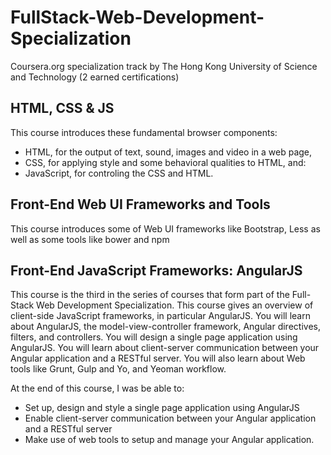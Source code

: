 # FullStack-Web-Development-Specialization
Coursera.org specialization track by The Hong Kong University of Science and Technology
(2 earned certifications)
## HTML, CSS & JS
This course introduces these fundamental browser components:

* HTML, for the output of text, sound, images and video in a web page,
* CSS, for applying style and some behavioral qualities to HTML, and:
* JavaScript, for controling the CSS and HTML.

## Front-End Web UI Frameworks and Tools

This course introduces some of Web UI frameworks like Bootstrap, Less as well as some tools like bower and npm

 ## Front-End JavaScript Frameworks: AngularJS
 
This course is the third in the series of courses that form part of the Full-Stack Web Development Specialization. 
This course gives an overview of client-side JavaScript frameworks, in particular AngularJS. 
You will learn about AngularJS, the model-view-controller framework, Angular directives, filters, and controllers. 
You will design a single page application using AngularJS. 
You will learn about client-server communication between your Angular application and a RESTful server. 
You will also learn about Web tools like Grunt, Gulp and Yo, and Yeoman workflow.

At the end of this course, I was be able to:

* Set up, design and style a single page application using AngularJS
* Enable client-server communication between your Angular application and a RESTful server
* Make use of web tools to setup and manage your Angular application.


